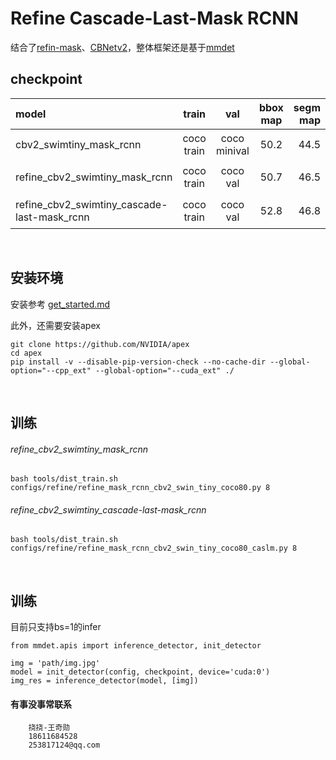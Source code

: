 # Refine Cascade-Last-Mask RCNN


结合了[refin-mask](https://github.com/zhanggang001/RefineMask)、[CBNetv2](https://github.com/VDIGPKU/CBNetV2)，整体框架还是基于[mmdet](https://github.com/open-mmlab/mmdetection)





## checkpoint
|model |train|val| bbox map | segm map | checkpoint|
|:--- | :-----: |:-----: |:-----: | ----: | :----:|
|cbv2_swimtiny_mask_rcnn|coco train|coco minival|50.2|44.5|[链接](https://github.com/CBNetwork/storage/releases/download/v1.0.0/mask_rcnn_cbv2_swin_tiny_patch4_window7_mstrain_480-800_adamw_3x_coco.pth.zip)(from [repo](https://github.com/VDIGPKU/CBNetV2))|
|refine_cbv2_swimtiny_mask_rcnn|coco train|coco val|50.7|46.5|[链接](https://cloud.189.cn/t/iMbINfRRfER3)(访问码:fj4k)|
|refine_cbv2_swimtiny_cascade-last-mask_rcnn |coco train|coco val| 52.8 |46.8| [链接](https://cloud.189.cn/t/BJBZjanuERR3)(访问码:qr0n)

<br>

## 安装环境
安装参考 [get_started.md](https://github.com/open-mmlab/mmdetection/blob/master/docs/en/get_started.md)

此外，还需要安装apex
```
git clone https://github.com/NVIDIA/apex
cd apex
pip install -v --disable-pip-version-check --no-cache-dir --global-option="--cpp_ext" --global-option="--cuda_ext" ./
```

<br>


## 训练

###### refine_cbv2_swimtiny_mask_rcnn
```
bash tools/dist_train.sh configs/refine/refine_mask_rcnn_cbv2_swin_tiny_coco80.py 8 
```

###### refine_cbv2_swimtiny_cascade-last-mask_rcnn
```
bash tools/dist_train.sh configs/refine/refine_mask_rcnn_cbv2_swin_tiny_coco80_caslm.py 8 
```


<br>

## 训练
目前只支持bs=1的infer
```
from mmdet.apis import inference_detector, init_detector

img = 'path/img.jpg'
model = init_detector(config, checkpoint, device='cuda:0')
img_res = inference_detector(model, [img])
```


#### 有事没事常联系
```
	挠挠-王奇勋
	18611684528
	253817124@qq.com
```


